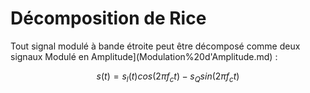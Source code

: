 # Décomposition de Rice

Tout signal modulé à bande étroite peut être décomposé comme deux signaux Modulé en Amplitude](Modulation%20d'Amplitude.md) :

$$s(t) = s_l(t) cos(2\pi f_c t) - s_Q sin(2\pi f_c t)$$